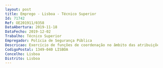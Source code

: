 ```yaml
--- 
layout: post
title: Emprego - Lisboa - Técnico Superior
Id: 71742
Ref: OE201911/0358
DataAbertura: 2019-11-18
DataFecho: 2019-12-02
Trabalho: Técnico Superior
Empregador: Polícia de Segurança Pública
Descricao: Exercício de funções de coordenação no âmbito das atribuições no Centro de Documentação e Informação do Centro de Investigação (CDI ICPOL) designadamente a)	Assessorar e coadjuvar tecnicamente o diretor do ICPOL b)	Propor ao diretor do ICPOL as medidas julgadas adequadas à prossecução dos fins e ao seu bom funcionamento c)	Organizar e orientar as atividades gerais desenvolvidas pelo CDI ICPOL, de acordo pelos planos aprovados pela direção d)	Assegurar a gestão do pessoal e)	Dirigir e zelar pelo funcionamento dos serviços de acordo com as orientações do ICPOL f)	Providenciar apoio técnico ao ensino do ISCPSI, ao ICPOL e à comunidade académica e cientifica nacional e estrangeira e à comunidade em geral g)	Supervisionar a recolha, o tratamento e a difusão de informação bibliográfica, o apoio a ações de carater pedagógico e cientifico e a promoção do intercâmbio com organizações congéneres nacionais, estrangeiras e internacionais, no âmbito da informação e documentação cientifica e técnica, inerente às áreas das ciências policiais, ciências jurídicas, sociais e politicas, ciências do desporto e da educação física, assim moco às áreas auxiliares e afins h)	Organização do acervo bibliográfico da biblioteca i)	Prestação de apoio ao processo de avaliação de desempenho do pessoal 
CodigoPostal: 1349-040 LISBOA
Concelho: Lisboa
Distrito: Lisboa
--- 
```

